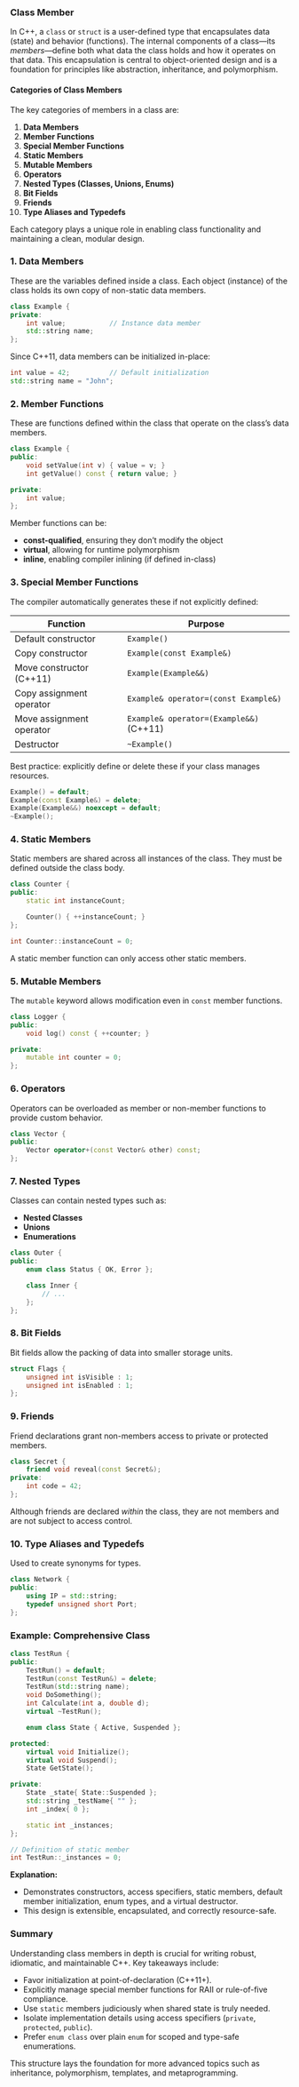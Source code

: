 ### Class Member

In C++, a `class` or `struct` is a user-defined type that encapsulates data (state) and behavior (functions). The internal components of a class—its _members_—define both what data the class holds and how it operates on that data. This encapsulation is central to object-oriented design and is a foundation for principles like abstraction, inheritance, and polymorphism.

#### Categories of Class Members

The key categories of members in a class are:

1. **Data Members**
2. **Member Functions**
3. **Special Member Functions**
4. **Static Members**
5. **Mutable Members**
6. **Operators**
7. **Nested Types (Classes, Unions, Enums)**
8. **Bit Fields**
9. **Friends**
10. **Type Aliases and Typedefs**

Each category plays a unique role in enabling class functionality and maintaining a clean, modular design.

### 1. **Data Members**

These are the variables defined inside a class. Each object (instance) of the class holds its own copy of non-static data members.

```cpp
class Example {
private:
    int value;           // Instance data member
    std::string name;
};
```

Since C++11, data members can be initialized in-place:

```cpp
int value = 42;          // Default initialization
std::string name = "John";
```

### 2. **Member Functions**

These are functions defined within the class that operate on the class’s data members.

```cpp
class Example {
public:
    void setValue(int v) { value = v; }
    int getValue() const { return value; }

private:
    int value;
};
```

Member functions can be:

- **const-qualified**, ensuring they don’t modify the object
- **virtual**, allowing for runtime polymorphism
- **inline**, enabling compiler inlining (if defined in-class)

### 3. **Special Member Functions**

The compiler automatically generates these if not explicitly defined:

| Function                 | Purpose                                 |
| ------------------------ | --------------------------------------- |
| Default constructor      | `Example()`                             |
| Copy constructor         | `Example(const Example&)`               |
| Move constructor (C++11) | `Example(Example&&)`                    |
| Copy assignment operator | `Example& operator=(const Example&)`    |
| Move assignment operator | `Example& operator=(Example&&)` (C++11) |
| Destructor               | `~Example()`                            |

Best practice: explicitly define or delete these if your class manages resources.

```cpp
Example() = default;
Example(const Example&) = delete;
Example(Example&&) noexcept = default;
~Example();
```

### 4. **Static Members**

Static members are shared across all instances of the class. They must be defined outside the class body.

```cpp
class Counter {
public:
    static int instanceCount;

    Counter() { ++instanceCount; }
};

int Counter::instanceCount = 0;
```

A static member function can only access other static members.

### 5. **Mutable Members**

The `mutable` keyword allows modification even in `const` member functions.

```cpp
class Logger {
public:
    void log() const { ++counter; }

private:
    mutable int counter = 0;
};
```

### 6. **Operators**

Operators can be overloaded as member or non-member functions to provide custom behavior.

```cpp
class Vector {
public:
    Vector operator+(const Vector& other) const;
};
```

### 7. **Nested Types**

Classes can contain nested types such as:

- **Nested Classes**
- **Unions**
- **Enumerations**

```cpp
class Outer {
public:
    enum class Status { OK, Error };

    class Inner {
        // ...
    };
};
```

### 8. **Bit Fields**

Bit fields allow the packing of data into smaller storage units.

```cpp
struct Flags {
    unsigned int isVisible : 1;
    unsigned int isEnabled : 1;
};
```

### 9. **Friends**

Friend declarations grant non-members access to private or protected members.

```cpp
class Secret {
    friend void reveal(const Secret&);
private:
    int code = 42;
};
```

Although friends are declared _within_ the class, they are not members and are not subject to access control.

### 10. **Type Aliases and Typedefs**

Used to create synonyms for types.

```cpp
class Network {
public:
    using IP = std::string;
    typedef unsigned short Port;
};
```

### Example: Comprehensive Class

```cpp
class TestRun {
public:
    TestRun() = default;
    TestRun(const TestRun&) = delete;
    TestRun(std::string name);
    void DoSomething();
    int Calculate(int a, double d);
    virtual ~TestRun();

    enum class State { Active, Suspended };

protected:
    virtual void Initialize();
    virtual void Suspend();
    State GetState();

private:
    State _state{ State::Suspended };
    std::string _testName{ "" };
    int _index{ 0 };

    static int _instances;
};

// Definition of static member
int TestRun::_instances = 0;
```

**Explanation:**

- Demonstrates constructors, access specifiers, static members, default member initialization, enum types, and a virtual destructor.
- This design is extensible, encapsulated, and correctly resource-safe.

### Summary

Understanding class members in depth is crucial for writing robust, idiomatic, and maintainable C++. Key takeaways include:

- Favor initialization at point-of-declaration (C++11+).
- Explicitly manage special member functions for RAII or rule-of-five compliance.
- Use `static` members judiciously when shared state is truly needed.
- Isolate implementation details using access specifiers (`private`, `protected`, `public`).
- Prefer `enum class` over plain `enum` for scoped and type-safe enumerations.

This structure lays the foundation for more advanced topics such as inheritance, polymorphism, templates, and metaprogramming.
